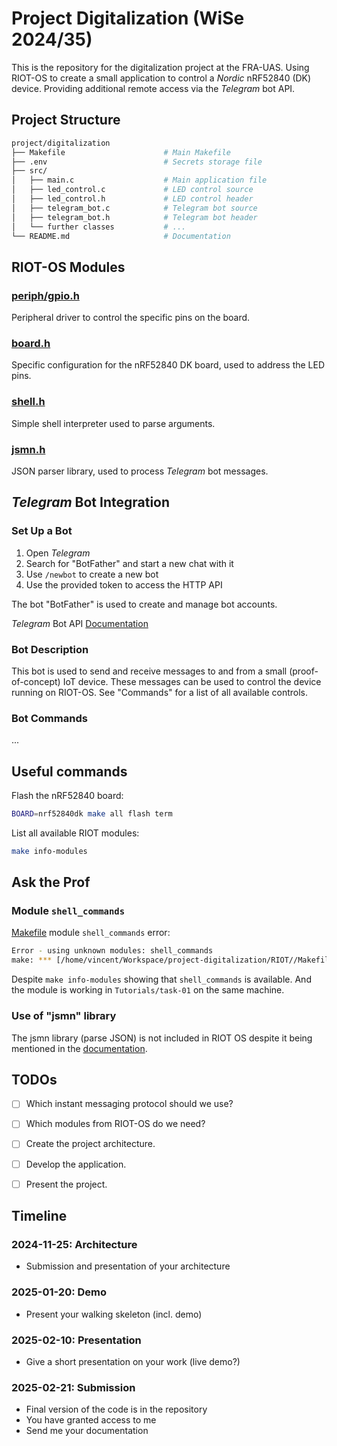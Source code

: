 # Project Digitalization (WiSe 2024/35)

This is the repository for the digitalization project at the FRA-UAS. Using RIOT-OS to create a small application to 
control a _Nordic_ nRF52840 (DK) device. Providing additional remote access via the _Telegram_ bot API. 


## Project Structure

```bash
project/digitalization
├── Makefile                      # Main Makefile
├── .env                          # Secrets storage file
├── src/
│   ├── main.c                    # Main application file
│   ├── led_control.c             # LED control source
│   ├── led_control.h             # LED control header
│   ├── telegram_bot.c            # Telegram bot source
│   ├── telegram_bot.h            # Telegram bot header
│   └── further classes           # ...
└── README.md                     # Documentation

```


## RIOT-OS Modules

### [periph/gpio.h](https://doc.riot-os.org/group__drivers__periph__gpio.html)

Peripheral driver to control the specific pins on the board.

### [board.h](https://doc.riot-os.org/group__boards__nrf52840dk.html)

Specific configuration for the nRF52840 DK board, used to address the LED pins.

### [shell.h](https://doc.riot-os.org/group__sys__shell.html)

Simple shell interpreter used to parse arguments.

### [jsmn.h](https://doc.riot-os.org/group__pkg__jsmn.html)

JSON parser library, used to process _Telegram_ bot messages.


## _Telegram_ Bot Integration

### Set Up a Bot

1. Open _Telegram_
2. Search for "BotFather" and start a new chat with it
3. Use ``/newbot`` to create a new bot
4. Use the provided token to access the HTTP API

The bot "BotFather" is used to create and manage bot accounts.

_Telegram_ Bot API [Documentation](https://core.telegram.org/bots/api)

### Bot Description

This bot is used to send and receive messages to and from a small (proof-of-concept) IoT device. These messages can be 
used to control the device running on RIOT-OS. See "Commands" for a list of all available controls.

### Bot Commands

...


## Useful commands

Flash the nRF52840 board:

```bash
BOARD=nrf52840dk make all flash term
```

List all available RIOT modules:

```bash
make info-modules
```


## Ask the Prof

### Module ``shell_commands``

[Makefile](./Makefile) module ``shell_commands`` error:

```bash
Error - using unknown modules: shell_commands
make: *** [/home/vincent/Workspace/project-digitalization/RIOT//Makefile.include:742: ..module-check] Error 1
```

Despite ``make info-modules`` showing that ``shell_commands`` is available. And the module is working in ``Tutorials/task-01`` on the same machine.

### Use of "jsmn" library

The jsmn library (parse JSON) is not included in RIOT OS despite it being mentioned in the [documentation](https://doc.riot-os.org/group__pkg__jsmn.html).


## TODOs

- [ ] Which instant messaging protocol should we use?
- [ ] Which modules from RIOT-OS do we need?
- [ ] Create the project architecture.
- [ ] Develop the application.
- [ ] Present the project.


## Timeline

### 2024-11-25: Architecture

- Submission and presentation of your architecture

### 2025-01-20: Demo

- Present your walking skeleton (incl. demo)

### 2025-02-10: Presentation

- Give a short presentation on your work (live demo?)

### 2025-02-21: Submission

- Final version of the code is in the repository
- You have granted access to me
- Send me your documentation
